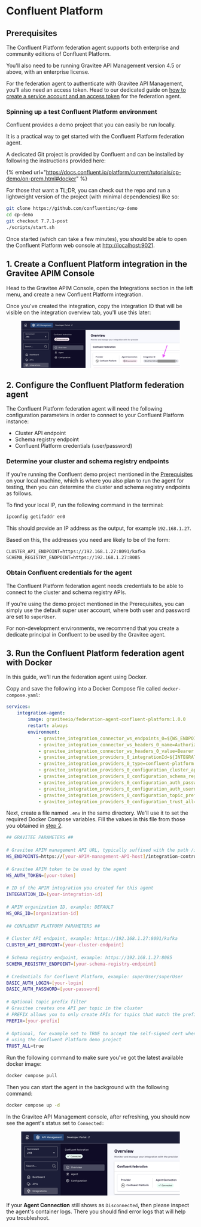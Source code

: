 # Confluent Platform

## Prerequisites

The Confluent Platform federation agent supports both enterprise and community editions of Confluent Platform.&#x20;

You'll also need to be running Gravitee API Management version 4.5 or above, with an enterprise license.&#x20;

For the federation agent to authenticate with Gravitee API Management, you'll also need an access token. Head to our dedicated guide on [how to create a service account and an access token](../create-a-service-account-for-the-federation-agent.md) for the federation agent.

### Spinning up a test Confluent Platform environment

Confluent provides a demo project that you can easily be run locally.

It is a practical way to get started with the Confluent Platform federation agent.

A dedicated Git project is provided by Confluent and can be installed by following the instructions provided here:

{% embed url="https://docs.confluent.io/platform/current/tutorials/cp-demo/on-prem.html#docker" %}

For those that want a TL;DR, you can check out the repo and run a lightweight version of the project (with minimal dependencies) like so:

```bash
git clone https://github.com/confluentinc/cp-demo
cd cp-demo
git checkout 7.7.1-post
./scripts/start.sh
```

Once started (which can take a few minutes), you should be able to open the Confluent Platform web console at [http://localhost:9021](http://localhost:9021).

## 1. Create a Confluent Platform integration in the Gravitee APIM Console

Head to the Gravitee APIM Console, open the Integrations section in the left menu, and create a new Confluent Platform integration.&#x20;

Once you've created the integration, copy the integration ID that will be visible on the integration overview tab, you'll use this later:

<figure><img src="../../../../.gitbook/assets/image (3).png" alt=""><figcaption></figcaption></figure>

## 2. Configure the Confluent Platform federation agent

The Confluent Platform federation agent will need the following configuration parameters in order to connect to your Confluent Platform instance:

* Cluster API endpoint
* Schema registry endpoint
* Confluent Platform credentials (user/password)

### Determine your cluster and schema registry endpoints

If you're running the Confluent demo project mentioned in the [Prerequisites](confluent-platform.md#prerequisites) on your local machine, which is where you also plan to run the agent for testing, then you can determine the cluster and schema registry endpoints as follows.

To find your local IP, run the following command in the terminal:

```bash
ipconfig getifaddr en0
```

This should provide an IP address as the output, for example `192.168.1.27`.

Based on this, the addresses you need are likely to be of the form:

```properties
CLUSTER_API_ENDPOINT=https://192.168.1.27:8091/kafka
SCHEMA_REGISTRY_ENDPOINT=https://192.168.1.27:8085
```

### Obtain Confluent credentials for the agent

The Confluent Platform federation agent needs credentials to be able to connect to the cluster and schema registry APIs.&#x20;

If you're using the demo project mentioned in the Prerequisites, you can simply use the default super user account, where both user and password are set to `superUser`.

For non-development environments, we recommend that you create a dedicate principal in Confluent to be used by the Gravitee agent.

## 3. Run the Confluent Platform federation agent with Docker

In this guide, we'll run the federation agent using Docker.

Copy and save the following into a Docker Compose file called `docker-compose.yaml`:

```yaml
services:
    integration-agent:
        image: graviteeio/federation-agent-confluent-platform:1.0.0
        restart: always
        environment:
            - gravitee_integration_connector_ws_endpoints_0=${WS_ENDPOINTS}
            - gravitee_integration_connector_ws_headers_0_name=Authorization
            - gravitee_integration_connector_ws_headers_0_value=Bearer ${WS_AUTH_TOKEN}
            - gravitee_integration_providers_0_integrationId=${INTEGRATION_ID}
            - gravitee_integration_providers_0_type=confluent-platform
            - gravitee_integration_providers_0_configuration_cluster_api_endpoint=${CLUSTER_API_ENDPOINT}
            - gravitee_integration_providers_0_configuration_schema_registry_endpoint=${SCHEMA_REGISTRY_ENDPOINT}
            - gravitee_integration_providers_0_configuration_auth_password=${BASIC_AUTH_LOGIN:-}
            - gravitee_integration_providers_0_configuration_auth_username=${BASIC_AUTH_PASSWORD:-}
            - gravitee_integration_providers_0_configuration_topic_prefix=${PREFIX:-}
            - gravitee_integration_providers_0_configuration_trust_all=${TRUST_ALL:-}
```

Next, create a file named `.env` in the same directory. We'll use it to set the required Docker Compose variables. Fill the values in this file from those you obtained in [step 2](confluent-platform.md#id-2.-configure-the-confluent-platform-federation-agent).

```bash
## GRAVITEE PARAMETERS ##

# Gravitee APIM management API URL, typically suffixed with the path /integration-controller
WS_ENDPOINTS=https://[your-APIM-management-API-host]/integration-controller

# Gravitee APIM token to be used by the agent
WS_AUTH_TOKEN=[your-token]

# ID of the APIM integration you created for this agent
INTEGRATION_ID=[your-integration-id]

# APIM organization ID, example: DEFAULT
WS_ORG_ID=[organization-id]

## CONFLUENT PLATFORM PARAMETERS ##

# Cluster API endpoint, example: https://192.168.1.27:8091/kafka
CLUSTER_API_ENDPOINT=[your-cluster-endpoint]

# Schema registry endpoint, example: https://192.168.1.27:8085
SCHEMA_REGISTRY_ENDPOINT=[your-schema-registry-endpoint]

# Credentials for Confluent Platform, example: superUser/superUser
BASIC_AUTH_LOGIN=[your-login]
BASIC_AUTH_PASSWORD=[your-password]

# Optional topic prefix filter
# Gravitee creates one API per topic in the cluster
# PREFIX allows you to only create APIs for topics that match the prefix
PREFIX=[your-prefix]

# Optional, for example set to TRUE to accept the self-signed cert when 
# using the Confluent Platform demo project
TRUST_ALL=true
```

Run the following command to make sure you've got the latest available docker image:

```bash
docker compose pull
```

Then you can start the agent in the background with the following command:

```bash
docker compose up -d
```

In the Gravitee API Management console, after refreshing, you should now see the agent's status set to `Connected:`

<figure><img src="../../../../.gitbook/assets/image (4).png" alt=""><figcaption></figcaption></figure>

If your **Agent Connection** still shows as `Disconnected`, then please inspect the agent's container logs. There you should find error logs that will help you troubleshoot.



